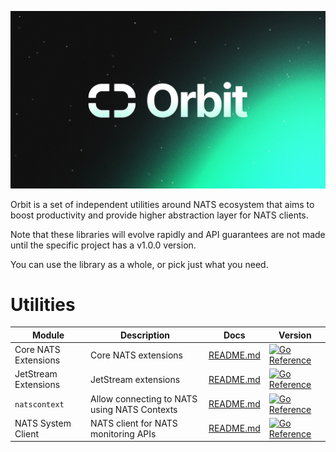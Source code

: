 <p align="center">
  <img src="orbit.png">
</p>

Orbit is a set of independent utilities around NATS ecosystem that aims to boost
productivity and provide higher abstraction layer for NATS clients.

Note that these libraries will evolve rapidly and API guarantees are not made
until the specific project has a v1.0.0 version.

You can use the library as a whole, or pick just what you need.

# Utilities

| Module               | Description                                  | Docs                                 | Version                                                   |
|----------------------|----------------------------------------------|--------------------------------------|-----------------------------------------------------------|
| Core NATS Extensions | Core NATS extensions                         | [README.md](natsext/README.md)       | [![Go Reference][natsext-image]][natsext-url]             |
| JetStream Extensions | JetStream extensions                         | [README.md](jetstreamext/README.md)  | [![Go Reference][jetstreamext-image]][jetstreamext-url]   |
| `natscontext`        | Allow connecting to NATS using NATS Contexts | [README.md](natscontext/README.md)   | [![Go Reference][natscontext-image]][natscontext-url]     |
| NATS System Client   | NATS client for NATS monitoring APIs         | [README.md](natssysclient/README.md) | [![Go Reference][natssysclient-image]][natssysclient-url] |

[natsext-url]: https://pkg.go.dev/github.com/synadia-io/orbit.go/natsext
[natsext-image]: https://pkg.go.dev/badge/github.com/synadia-io/orbit.go/natsext.svg
[jetstreamext-url]: https://pkg.go.dev/github.com/synadia-io/orbit.go/jetstreamext
[jetstreamext-image]: https://pkg.go.dev/badge/github.com/synadia-io/orbit.go/jetstreamext.svg
[natscontext-url]: https://pkg.go.dev/github.com/synadia-io/orbit.go/natscontext
[natscontext-image]: https://pkg.go.dev/badge/github.com/synadia-io/orbit.go/natscontext.svg
[natssysclient-url]: https://pkg.go.dev/github.com/synadia-io/orbit.go/natssysclient
[natssysclient-image]: https://pkg.go.dev/badge/github.com/synadia-io/orbit.go/natssysclient.svg